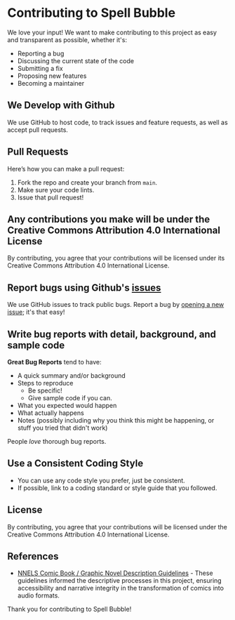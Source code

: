 # Contributing to Spell Bubble

We love your input! We want to make contributing to this project as easy and transparent as possible, whether it's:
- Reporting a bug
- Discussing the current state of the code
- Submitting a fix
- Proposing new features
- Becoming a maintainer

## We Develop with Github
We use GitHub to host code, to track issues and feature requests, as well as accept pull requests.

## Pull Requests
Here’s how you can make a pull request:
1. Fork the repo and create your branch from `main`.
2. Make sure your code lints.
3. Issue that pull request!

## Any contributions you make will be under the Creative Commons Attribution 4.0 International License
By contributing, you agree that your contributions will be licensed under its Creative Commons Attribution 4.0 International License.

## Report bugs using Github's [issues](https://github.com/luananova/Transforming-Comics-into-Accessible-Audio-Narratives/issues)
We use GitHub issues to track public bugs. Report a bug by [opening a new issue](https://github.com/luananova/Transforming-Comics-into-Accessible-Audio-Narratives/issues/new); it's that easy!

## Write bug reports with detail, background, and sample code
**Great Bug Reports** tend to have:
- A quick summary and/or background
- Steps to reproduce
  - Be specific!
  - Give sample code if you can.
- What you expected would happen
- What actually happens
- Notes (possibly including why you think this might be happening, or stuff you tried that didn't work)

People *love* thorough bug reports.

## Use a Consistent Coding Style
* You can use any code style you prefer, just be consistent.
* If possible, link to a coding standard or style guide that you followed.

## License
By contributing, you agree that your contributions will be licensed under the Creative Commons Attribution 4.0 International License.

## References
- [NNELS Comic Book / Graphic Novel Description Guidelines](https://bclc.wiki.libraries.coop/doku.php?id=public:nnels:etext:comics) - These guidelines informed the descriptive processes in this project, ensuring accessibility and narrative integrity in the transformation of comics into audio formats.

Thank you for contributing to Spell Bubble!
